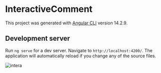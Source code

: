 # InteractiveComment

This project was generated with [Angular CLI](https://github.com/angular/angular-cli) version 14.2.9.

## Development server

Run `ng serve` for a dev server. Navigate to `http://localhost:4200/`. The application will automatically reload if you change any of the source files.

![intera](https://github.com/Keinlinks/Comment-interactive/assets/121351527/b4a5f4f4-d2c4-40d8-a088-2156b681d820)
